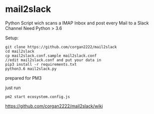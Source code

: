 # mail2slack
Python Script wich scans a IMAP Inbox and post every Mail to a Slack Channel
Need Python > 3.6

Setup: 

```shell
git clone https://github.com/corgan2222/mail2slack
cd mail2slack
cp mail2slack.conf.sample mail2slack.conf
//edit mail2slack.conf and put your data in
pip3 install -r requirements.txt
python3.6 mail2slack.py
```

prepared for PM3

just run 
```shell
pm2 start ecosystem.config.js 
```

https://github.com/corgan2222/mail2slack/wiki
